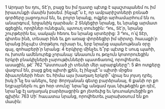 1 Արդար ես դու, Տէ՛ր,
բայց ես իմ դատը պէտք է պաշտպանեմ
ու իմ իրաւունքի մասին խօսեմ.
ինչպէ՞ս է, որ ամբարիշտների բռնած գործերը յաջողւում են,
եւ բոլոր նրանք, ովքեր արհամարհում են ու անարգում,
երջանիկ դարձան:
2 Տնկեցիր նրանց, եւ նրանք արմատ գցեցին,
որդիներ ունեցան, պտուղ տուեցին:
Դու, Տէ՛ր, նրանց շուրթերին ես,
սակայն հեռու ես նրանց սրտերից:
3 Դու, ո՛վ Տէր, գիտես ինձ,
տեսար ինձ եւ քո առաջ փորձեցիր իմ սիրտը.
հաւաքի՛ր նրանց ինչպէս մորթելու ոչխար
եւ, երբ նրանց սպանութեան օրը գայ, զոհաբերի՛ր նրանց:
4 Երկիրը մինչեւ ե՞րբ պէտք է սուգ պահի,
ու խոտն ամենուրեք չորանայ:
Անասուն ու թռչուն կոտորուեցին
երկրի բնակիչների չարութիւնների պատճառով,
որովհետեւ ասացին, թէ՝
762 “Աստուած չի տեսնի մեր արարքները”:
5 Քո ոտքերը վազում են, բայց քեզ պիտի լքեն,
էլ ինչպէ՞ս պիտի մրցես ձիաւորների հետ:
Եւ հիմա այս խաղաղ երկրի՞ վրայ ես յոյսդ դրել.
իսկ ի՞նչ ես անելու, երբ Յորդանան գետը բարձրանայ,
6 քանի որ քո եղբայրներն ու քո հօր տունը՝
նրա՛նք անգամ դաւ նիւթեցին քո դէմ,
նրա՛նք էլ աղաղակ բարձրացրին քո յետեւից
եւ կուտակուեցին քո գլխին:
763 Մի՛ հաւատա նրանց, որովհետեւ չարախօսում են քո մասին:
